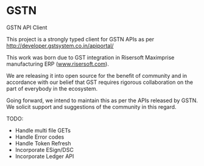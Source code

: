 # GSTN
GSTN API Client

This project is a strongly typed client for GSTN APIs as per http://developer.gstsystem.co.in/apiportal/

This work was born due to GST integration in Risersoft Maximprise manufacturing ERP (www.risersoft.com).

We are releasing it into open source for the benefit of community and in accordance with our belief that GST requires rigorous collaboration on the part of everybody in the ecosystem.

Going forward, we intend to maintain this as per the APIs released by GSTN. We solicit support and suggestions of the community in this regard.

TODO:
- Handle multi file GETs
- Handle Error codes
- Handle Token Refresh
- Incorporate ESign/DSC
- Incorporate Ledger API
